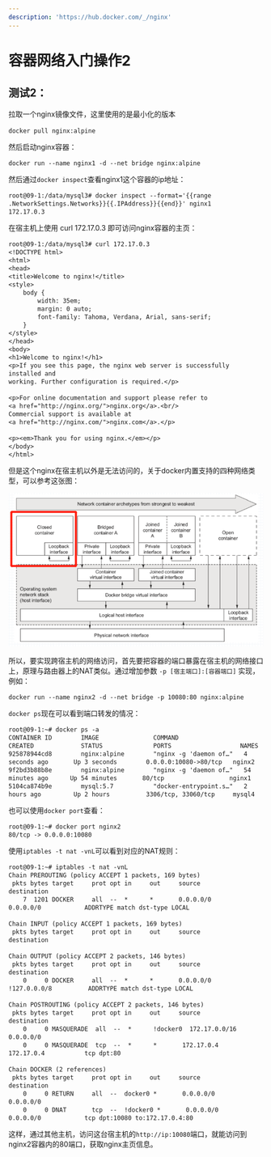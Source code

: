 ```yaml
---
description: 'https://hub.docker.com/_/nginx'
---
```


# 容器网络入门操作2

## 测试2：

拉取一个nginx镜像文件，这里使用的是最小化的版本

`docker pull nginx:alpine`

然后启动nginx容器：

```text
docker run --name nginx1 -d --net bridge nginx:alpine
```

然后通过`docker inspect`查看nginx1这个容器的ip地址：

```text
root@09-1:/data/mysql3# docker inspect --format='{{range .NetworkSettings.Networks}}{{.IPAddress}}{{end}}' nginx1
172.17.0.3
```

在宿主机上使用 curl 172.17.0.3 即可访问nginx容器的主页：

```text
root@09-1:/data/mysql3# curl 172.17.0.3
<!DOCTYPE html>
<html>
<head>
<title>Welcome to nginx!</title>
<style>
    body {
        width: 35em;
        margin: 0 auto;
        font-family: Tahoma, Verdana, Arial, sans-serif;
    }
</style>
</head>
<body>
<h1>Welcome to nginx!</h1>
<p>If you see this page, the nginx web server is successfully installed and
working. Further configuration is required.</p>

<p>For online documentation and support please refer to
<a href="http://nginx.org/">nginx.org</a>.<br/>
Commercial support is available at
<a href="http://nginx.com/">nginx.com</a>.</p>

<p><em>Thank you for using nginx.</em></p>
</body>
</html>
```

但是这个nginx在宿主机以外是无法访问的，关于docker内置支持的四种网络类型，可以参考这张图：

![docker&#x5185;&#x7F6E;&#x652F;&#x6301;&#x7684;&#x56DB;&#x79CD;&#x7F51;&#x7EDC;&#x7C7B;&#x578B;](../.gitbook/assets/image%20%281%29.png)

所以，要实现跨宿主机的网络访问，首先要把容器的端口暴露在宿主机的网络接口上，原理与路由器上的NAT类似。通过增加参数 `-p [宿主端口]:[容器端口]` 实现，例如：

```text
docker run --name nginx2 -d --net bridge -p 10080:80 nginx:alpine
```

`docker ps`现在可以看到端口转发的情况：

```text
root@09-1:~# docker ps -a
CONTAINER ID        IMAGE               COMMAND                  CREATED             STATUS              PORTS                   NAMES
925878944cd8        nginx:alpine        "nginx -g 'daemon of…"   4 seconds ago       Up 3 seconds        0.0.0.0:10080->80/tcp   nginx2
9f2bd3b88b8e        nginx:alpine        "nginx -g 'daemon of…"   54 minutes ago      Up 54 minutes       80/tcp                  nginx1
5104ca874b9e        mysql:5.7           "docker-entrypoint.s…"   2 hours ago         Up 2 hours          3306/tcp, 33060/tcp     mysql4
```

也可以使用`docker port`查看：

```text
root@09-1:~# docker port nginx2
80/tcp -> 0.0.0.0:10080
```

使用`iptables -t nat -vnL`可以看到对应的NAT规则：

```text
root@09-1:~# iptables -t nat -vnL
Chain PREROUTING (policy ACCEPT 1 packets, 169 bytes)
 pkts bytes target     prot opt in     out     source               destination         
    7  1201 DOCKER     all  --  *      *       0.0.0.0/0            0.0.0.0/0            ADDRTYPE match dst-type LOCAL

Chain INPUT (policy ACCEPT 1 packets, 169 bytes)
 pkts bytes target     prot opt in     out     source               destination         

Chain OUTPUT (policy ACCEPT 2 packets, 146 bytes)
 pkts bytes target     prot opt in     out     source               destination         
    0     0 DOCKER     all  --  *      *       0.0.0.0/0           !127.0.0.0/8          ADDRTYPE match dst-type LOCAL

Chain POSTROUTING (policy ACCEPT 2 packets, 146 bytes)
 pkts bytes target     prot opt in     out     source               destination         
    0     0 MASQUERADE  all  --  *      !docker0  172.17.0.0/16        0.0.0.0/0           
    0     0 MASQUERADE  tcp  --  *      *       172.17.0.4           172.17.0.4           tcp dpt:80

Chain DOCKER (2 references)
 pkts bytes target     prot opt in     out     source               destination         
    0     0 RETURN     all  --  docker0 *       0.0.0.0/0            0.0.0.0/0           
    0     0 DNAT       tcp  --  !docker0 *       0.0.0.0/0            0.0.0.0/0            tcp dpt:10080 to:172.17.0.4:80
```

这样，通过其他主机，访问这台宿主机的`http://ip:10080`端口，就能访问到nginx2容器内的80端口，获取nginx主页信息。

